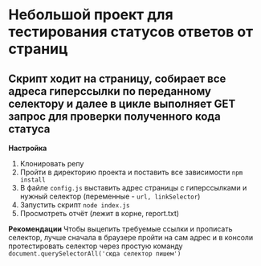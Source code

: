 # Небольшой проект для тестирования статусов ответов от страниц

## Скрипт ходит на страницу, собирает все адреса гиперссылки по переданному селектору и далее в цикле выполняет GET запрос для проверки полученного кода статуса

**Настройка**
1. Клонировать репу
2. Пройти в директорию проекта и поставить все зависимости `npm install`
3. В файле `config.js` выставить адрес страницы с гиперссылками и нужный селектор (переменные - `url, linkSelector`)
4. Запустить скрипт `node index.js`
5. Просмотреть отчёт (лежит в корне, report.txt)

**Рекомендации**
Чтобы выцепить требуемые ссылки и прописать селектор, лучше сначала в браузере пройти на сам адрес
и в консоли протестировать селектор через простую команду `document.querySelectorAll('сюда селектор пишем')`
